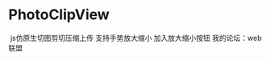 # PhotoClipView
<img alt="" class="mini-loader" src="http://data.webjl8.com/forum/201707/05/175930svnvhd7ahdv3hhc8.gif"  />
js仿原生切图剪切压缩上传
支持手势放大缩小
加入放大缩小按钮
我的论坛：<a src='http://webjl8.com/forum.php/forum.php?mod=viewthread&tid=9&extra=page%3D1'>web联盟</a>